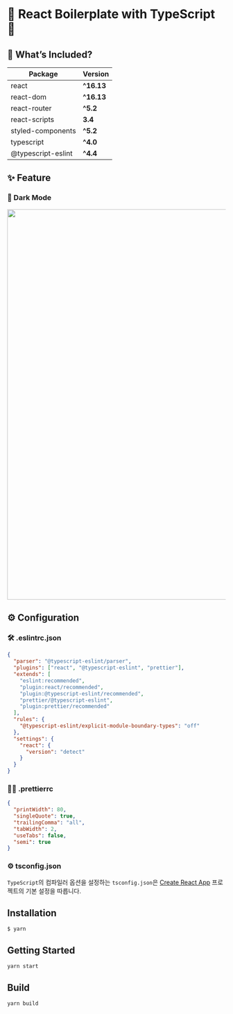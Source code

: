 # 💎 React Boilerplate with TypeScript 💎

## 💁 What’s Included?

| Package            | Version    |
| ------------------ | ---------- |
| react              | **^16.13** |
| react-dom          | **^16.13** |
| react-router       | **^5.2**   |
| react-scripts      | **3.4**    |
| styled-components  | **^5.2**   |
| typescript         | **^4.0**   |
| @typescript-eslint | **^4.4**   |

## ✨ Feature

### 🌚 Dark Mode

<div align="center">
<img width="900" src="https://res.cloudinary.com/dbvq5d4n5/image/upload/v1602946200/dark_mode_abdk9l.gif">
</div>

## ⚙️ Configuration

### 🛠 .eslintrc.json

```json
{
  "parser": "@typescript-eslint/parser",
  "plugins": ["react", "@typescript-eslint", "prettier"],
  "extends": [
    "eslint:recommended",
    "plugin:react/recommended",
    "plugin:@typescript-eslint/recommended",
    "prettier/@typescript-eslint",
    "plugin:prettier/recommended"
  ],
  "rules": {
    "@typescript-eslint/explicit-module-boundary-types": "off"
  },
  "settings": {
    "react": {
      "version": "detect"
    }
  }
}
```

### 🧑‍🎨 .prettierrc

```json
{
  "printWidth": 80,
  "singleQuote": true,
  "trailingComma": "all",
  "tabWidth": 2,
  "useTabs": false,
  "semi": true
}
```

### ⚙️ tsconfig.json

`TypeScript`의 컴파일러 옵션을 설정하는 `tsconfig.json`은 [Create React App](https://github.com/facebook/create-react-app) 프로젝트의 기본 설정을 따릅니다.

## Installation

```
$ yarn
```

## Getting Started

```
yarn start
```

## Build

```
yarn build
```

